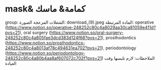 # mask& كمامة& ماسك

group: الشغلات المزعجة
الصورة: download_(9).jpeg
المادة المرتبطة: operative (https://www.notion.so/operative-248252c80c4a8029aa30ca81059e411d?pvs=21), oral surgery (https://www.notion.so/oral-surgery-248252c80c4a805fae3dcd383d124f68?pvs=21), prosthodontics (https://www.notion.so/prosthodontics-248252c80c4a8013af78c494631ea702?pvs=21), periodontology (https://www.notion.so/periodontology-248252c80c4a80b4aa8af607072c702f?pvs=21)
الملاحظات: لازم تلبسها وقت العيادة